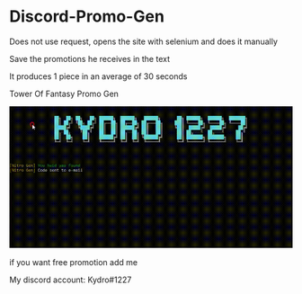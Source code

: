 # Discord-Promo-Gen

Does not use request, opens the site with selenium and does it manually

Save the promotions he receives in the text

It produces 1 piece in an average of 30 seconds

Tower Of Fantasy Promo Gen

![alt text](https://raw.githubusercontent.com/Kydro1227/Discord-Promo-Gen/main/Promo%20Gen.gif "Logo Title Text 1")

if you want free promotion add me

My discord account: Kydro#1227
